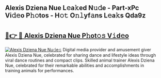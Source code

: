 ## Alexis Dziena Nue L𝚎a𝚔ed N𝚞𝚍e - Part-xPc Vi𝚍𝚎o P𝚑𝚘tos - H𝚘𝚝 O𝚗𝚕yf𝚊ns L𝚎a𝚔s Qda9z

# <h2><a href="http://kfe72m.oniu.top/?m=Alexis+Dziena+Nue">🔗👉 🔴 Alexis Dziena Nue P𝚑ot𝚘𝚜 V𝚒d𝚎o</a></h2>

[![Alexis Dziena Nue Nu𝚍e𝚜](https://i.imgur.com/0qMVB7G.gif)](http://kfe72m.oniu.top/?m=Alexis+Dziena+Nue)
Digital media provider and amusement giver Alexis Dziena Nue, celebrated for sharing dance and lifestyle ideas through viral dance routines and compact clips. Skilled animal trainer Alexis Dziena Nue, celebrated for their remarkable abilities and accomplishments in training animals for performances.  
